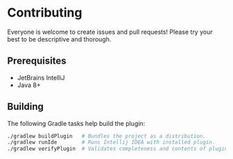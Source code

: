 # Contributing

Everyone is welcome to create issues and pull requests! Please try your best to be descriptive and thorough.

## Prerequisites

- JetBrains IntelliJ
- Java 8+

## Building

The following Gradle tasks help build the plugin:

```sh
./gradlew buildPlugin   # Bundles the project as a distribution.
./gradlew runIde        # Runs Intellij IDEA with installed plugin.
./gradlew verifyPlugin  # Validates completeness and contents of plugin.xml descriptors as well as plugin’s archive structure.
```
